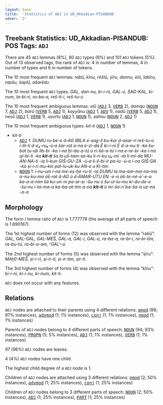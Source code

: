 ```yaml
---
layout: base
title:  'Statistics of ADJ in UD_Akkadian-PISANDUB'
udver: '2'
---
```


## Treebank Statistics: UD_Akkadian-PISANDUB: POS Tags: `ADJ`

There are 45 `ADJ` lemmas (8%), 80 `ADJ` types (9%) and 101 `ADJ` tokens (5%).
Out of 13 observed tags, the rank of `ADJ` is: 4 in number of lemmas, 4 in number of types and 6 in number of tokens.

The 10 most frequent `ADJ` lemmas: <em>rabû, kīnu, rēštû, ṣīru, dannu, elû, labīru, rapšu, šaplû, ašarēdu</em>

The 10 most frequent `ADJ` types:  <em>GAL, dan-nu, ki-i-ni, GAL-ú, SAG-KAL, ki-num, la-bi-ri, ra-ba-a, reš-ti-i, reš-tu-ú</em>

The 10 most frequent ambiguous lemmas: <em>elû</em> (<tt><a href="akk_pisandub-pos-ADJ.html">ADJ</a></tt> 3, <tt><a href="akk_pisandub-pos-VERB.html">VERB</a></tt> 2), <em>damqu</em> (<tt><a href="akk_pisandub-pos-NOUN.html">NOUN</a></tt> 7, <tt><a href="akk_pisandub-pos-ADJ.html">ADJ</a></tt> 2), <em>barû</em> (<tt><a href="akk_pisandub-pos-VERB.html">VERB</a></tt> 5, <tt><a href="akk_pisandub-pos-ADJ.html">ADJ</a></tt> 1), <em>kayyānu</em> (<tt><a href="akk_pisandub-pos-ADJ.html">ADJ</a></tt> 1, <tt><a href="akk_pisandub-pos-ADV.html">ADV</a></tt> 1), <em>nadû</em> (<tt><a href="akk_pisandub-pos-VERB.html">VERB</a></tt> 5, <tt><a href="akk_pisandub-pos-ADJ.html">ADJ</a></tt> 1), <em>nesû</em> (<tt><a href="akk_pisandub-pos-ADJ.html">ADJ</a></tt> 1, <tt><a href="akk_pisandub-pos-VERB.html">VERB</a></tt> 1), <em>uṣurtu</em> (<tt><a href="akk_pisandub-pos-ADJ.html">ADJ</a></tt> 1, <tt><a href="akk_pisandub-pos-NOUN.html">NOUN</a></tt> 1), <em>ṣalmu</em> (<tt><a href="akk_pisandub-pos-NOUN.html">NOUN</a></tt> 2, <tt><a href="akk_pisandub-pos-ADJ.html">ADJ</a></tt> 1)

The 10 most frequent ambiguous types:  <em>kit-ti</em> (<tt><a href="akk_pisandub-pos-ADJ.html">ADJ</a></tt> 1, <tt><a href="akk_pisandub-pos-NOUN.html">NOUN</a></tt> 1)


* <em>kit-ti</em>
  * <tt><a href="akk_pisandub-pos-ADJ.html">ADJ</a></tt> 1: <em>DUMU ru-bé-e d-AG IBILA é-sag-íl bu-kúr d-asar-ri reš-tu-ú i-lit-ti d-e₄-ru₆-ú-a šar-rat a-na é-zi-da É ki-i-ni É d-a-nu-ti -ka šu-bat ṭu-ub lìb-bi -ka i-na ḫi-da-a-tú ù ri-šá-a-tú i-na e-re-bi -ka i-na qí-bi-ti -ka <b>kit-ti</b> ša la uš-tam-sa-ku li-ri-ku u₄-mi -ía li-mi-da MU-AN-NA-ti -ía li-kun GIŠ-GU-ZA -ú-a li-il-bi-ir pa-lu -ú-a i-na GIŠ-DA -ka ṣi-i-ri mu-kin pal-lu-uk-ku AN-e u KI-tim</em>
  * <tt><a href="akk_pisandub-pos-NOUN.html">NOUN</a></tt> 1: <em>i-nu-um i-na mé-eṣ-ḫe-ru-ti -ia DUMU la ma-am-ma-na-ma a-nu-ku-ma áš-rat d-AG ù d-AMAR-UTU EN -e-a áš-te-né-eʾ-e-a ka-a-a-nim šá ku-un-ni pa-ar-ṣi -šu-nu ù šu-ul-lu-mu ki-du-de-e -šu-nu i-ta-ma-a ka-ba-at-tim a-na <b>kit-ti</b> ù mi-ša-ri ba-ša-a uz-na -a-a</em>

## Morphology

The form / lemma ratio of `ADJ` is 1.777778 (the average of all parts of speech is 1.690167).

The 1st highest number of forms (12) was observed with the lemma “rabû”: <em>GAL, GAL-GAL, GAL-MEŠ, GAL-a, GAL-i, GAL-ú, ra-ba-a, ra-bi-i, ra-bi-tim, ra-bu-tú, ra-bí-a-am, ⸢GAL⸣-ú</em>.

The 2nd highest number of forms (5) was observed with the lemma “ṣīru”: <em>MAḪ]-MEŠ, ṣi-i-ri, ṣi-ir-ti, ṣi-ir-tim, ṣir-ti</em>.

The 3rd highest number of forms (4) was observed with the lemma “kīnu”: <em>ki-i-ni, ki-i-nu, ki-num, kit-ti</em>.

`ADJ` does not occur with any features.


## Relations

`ADJ` nodes are attached to their parents using 4 different relations: <tt><a href="akk_pisandub-dep-amod.html">amod</a></tt> (98; 97% instances), <tt><a href="akk_pisandub-dep-advmod.html">advmod</a></tt> (1; 1% instances), <tt><a href="akk_pisandub-dep-conj.html">conj</a></tt> (1; 1% instances), <tt><a href="akk_pisandub-dep-nmod.html">nmod</a></tt> (1; 1% instances)

Parents of `ADJ` nodes belong to 4 different parts of speech: <tt><a href="akk_pisandub-pos-NOUN.html">NOUN</a></tt> (94; 93% instances), <tt><a href="akk_pisandub-pos-PROPN.html">PROPN</a></tt> (5; 5% instances), <tt><a href="akk_pisandub-pos-ADJ.html">ADJ</a></tt> (1; 1% instances), <tt><a href="akk_pisandub-pos-VERB.html">VERB</a></tt> (1; 1% instances)

97 (96%) `ADJ` nodes are leaves.

4 (4%) `ADJ` nodes have one child.

The highest child degree of a `ADJ` node is 1.

Children of `ADJ` nodes are attached using 3 different relations: <tt><a href="akk_pisandub-dep-nmod.html">nmod</a></tt> (2; 50% instances), <tt><a href="akk_pisandub-dep-advmod.html">advmod</a></tt> (1; 25% instances), <tt><a href="akk_pisandub-dep-conj.html">conj</a></tt> (1; 25% instances)

Children of `ADJ` nodes belong to 3 different parts of speech: <tt><a href="akk_pisandub-pos-NOUN.html">NOUN</a></tt> (2; 50% instances), <tt><a href="akk_pisandub-pos-ADJ.html">ADJ</a></tt> (1; 25% instances), <tt><a href="akk_pisandub-pos-PART.html">PART</a></tt> (1; 25% instances)

